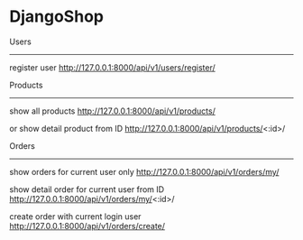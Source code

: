 # DjangoShop

Users
_______________________
register user
http://127.0.0.1:8000/api/v1/users/register/

Products
_______________________
show all products
http://127.0.0.1:8000/api/v1/products/

or show detail product from ID
http://127.0.0.1:8000/api/v1/products/<:id>/

Orders
_______________________
show orders for current user only
http://127.0.0.1:8000/api/v1/orders/my/

show detail order for current user from ID
http://127.0.0.1:8000/api/v1/orders/my/<:id>/

create order with current login user
http://127.0.0.1:8000/api/v1/orders/create/ 
